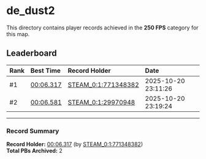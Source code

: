 # de_dust2

This directory contains player records achieved in the **250 FPS** category for this map.

## Leaderboard

| Rank | Best Time | Record Holder | Date                |
| :--- | :-------- | :------------ | :------------------ |
| #1   | [00:06.317](./00006317_STEAM_0_1_771348382_20251020-231126.zip) | [STEAM_0:1:771348382](https://speedrun16.com/profile/STEAM_0:1:771348382)   | 2025-10-20 23:11:26 |
| #2   | [00:06.581](./00006581_STEAM_0_1_29970948_20251020-231924.zip) | [STEAM_0:1:29970948](https://speedrun16.com/profile/STEAM_0:1:29970948)   | 2025-10-20 23:19:24 |

---

### Record Summary
**Record Holder:** [00:06.317](./00006317_STEAM_0_1_771348382_20251020-231126.zip) (by [STEAM_0:1:771348382](https://speedrun16.com/profile/STEAM_0:1:771348382))  
**Total PBs Archived:** 2
